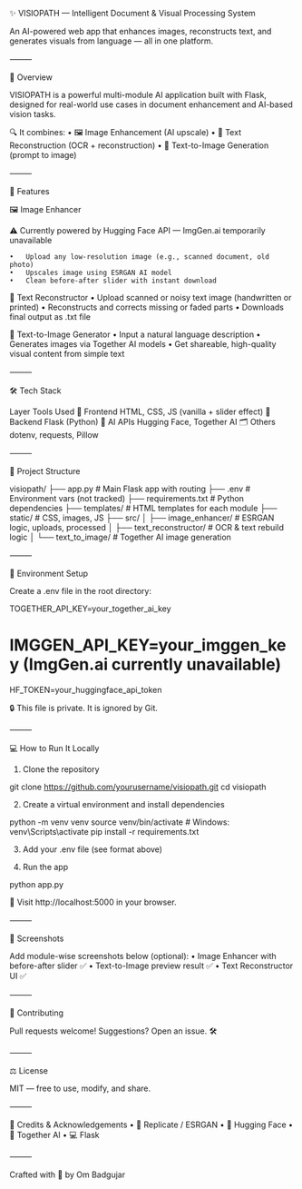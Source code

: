 ✨ VISIOPATH — Intelligent Document & Visual Processing System

An AI-powered web app that enhances images, reconstructs text, and generates visuals from language — all in one platform.


⸻

🚀 Overview

VISIOPATH is a powerful multi-module AI application built with Flask, designed for real-world use cases in document enhancement and AI-based vision tasks.

🔍 It combines:
	•	🖼️ Image Enhancement (AI upscale)
	•	📄 Text Reconstruction (OCR + reconstruction)
	•	🎨 Text-to-Image Generation (prompt to image)

⸻

🧠 Features

🖼️ Image Enhancer

⚠️ Currently powered by Hugging Face API — ImgGen.ai temporarily unavailable

	•	Upload any low-resolution image (e.g., scanned document, old photo)
	•	Upscales image using ESRGAN AI model
	•	Clean before-after slider with instant download

📄 Text Reconstructor
	•	Upload scanned or noisy text image (handwritten or printed)
	•	Reconstructs and corrects missing or faded parts
	•	Downloads final output as .txt file

🎨 Text-to-Image Generator
	•	Input a natural language description
	•	Generates images via Together AI models
	•	Get shareable, high-quality visual content from simple text

⸻

🛠 Tech Stack

Layer	Tools Used
🎨 Frontend	HTML, CSS, JS (vanilla + slider effect)
🧠 Backend	Flask (Python)
🤖 AI APIs	Hugging Face, Together AI
🗂️ Others	dotenv, requests, Pillow


⸻

📁 Project Structure

visiopath/
├── app.py                  # Main Flask app with routing
├── .env                   # Environment vars (not tracked)
├── requirements.txt       # Python dependencies
├── templates/             # HTML templates for each module
├── static/                # CSS, images, JS
├── src/
│   ├── image_enhancer/    # ESRGAN logic, uploads, processed
│   ├── text_reconstructor/ # OCR & text rebuild logic
│   └── text_to_image/     # Together AI image generation


⸻

🔐 Environment Setup

Create a .env file in the root directory:

TOGETHER_API_KEY=your_together_ai_key
# IMGGEN_API_KEY=your_imggen_key (ImgGen.ai currently unavailable)
HF_TOKEN=your_huggingface_api_token

🔒 This file is private. It is ignored by Git.

⸻

💻 How to Run It Locally

1. Clone the repository

git clone https://github.com/yourusername/visiopath.git
cd visiopath

2. Create a virtual environment and install dependencies

python -m venv venv
source venv/bin/activate   # Windows: venv\Scripts\activate
pip install -r requirements.txt

3. Add your .env file (see format above)

4. Run the app

python app.py

🚀 Visit http://localhost:5000 in your browser.

⸻

📸 Screenshots

Add module-wise screenshots below (optional):
	•	Image Enhancer with before-after slider ✅
	•	Text-to-Image preview result ✅
	•	Text Reconstructor UI ✅

⸻

🙌 Contributing

Pull requests welcome! Suggestions? Open an issue. 🛠️

⸻

⚖️ License

MIT — free to use, modify, and share.

⸻

🧠 Credits & Acknowledgements
	•	🤖 Replicate / ESRGAN
	•	🧬 Hugging Face
	•	🎨 Together AI
	•	💻 Flask

⸻

Crafted with 💜 by Om Badgujar
